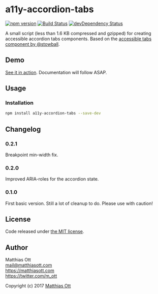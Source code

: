 # a11y-accordion-tabs

[![npm version](https://badge.fury.io/js/a11y-accordion-tabs.svg)](https://badge.fury.io/js/a11y-accordion-tabs) [![Build Status](https://travis-ci.org/matthiasott/a11y-accordion-tabs.svg?branch=master)](https://travis-ci.org/matthiasott/a11y-accordion-tabs) [![devDependency Status](https://david-dm.org/matthiasott/a11y-accordion-tabs.svg)](https://david-dm.org/matthiasott/a11y-accordion-tabs#info=devDependencies)

A small script (less than 1.6 KB compressed and gzipped) for creating accessible accordion tabs components.
Based on the [accessible tabs component by @stowball](https://codepen.io/stowball/pen/xVWwWe).

## Demo

[See it in action](https://matthiasott.github.io/a11y-accordion-tabs/). Documentation will follow ASAP.

## Usage

### Installation

```sh
npm install a11y-accordion-tabs --save-dev
```

## Changelog

### 0.2.1
Breakpoint min-width fix.

### 0.2.0
Improved ARIA-roles for the accordion state.

### 0.1.0
First basic version. Still a lot of cleanup to do. Please use with caution!

## License 

Code released under [the MIT license](https://github.com/matthiasott/a11y-accordion-tabs/LICENSE).

## Author

Matthias Ott   
<mail@matthiasott.com>  
<https://matthiasott.com>  
<https://twitter.com/m_ott>

Copyright (c) 2017 [Matthias Ott](https://matthiasott.com)